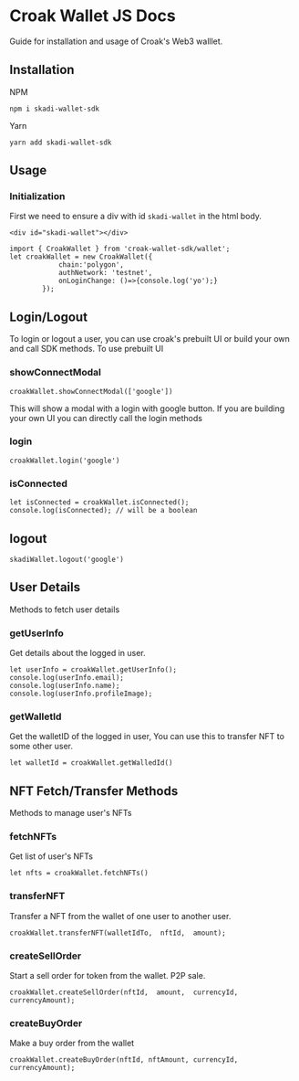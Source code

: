 # Croak Wallet JS Docs
Guide for installation and usage of Croak's Web3 walllet.

## Installation

NPM
```
npm i skadi-wallet-sdk
```
Yarn
```
yarn add skadi-wallet-sdk
```
## Usage

### Initialization
First we need to ensure a div with id `skadi-wallet` in the html body.
 
```<div id="skadi-wallet"></div>```
``` 
import { CroakWallet } from 'croak-wallet-sdk/wallet';
let croakWallet = new CroakWallet({
            chain:'polygon',
            authNetwork: 'testnet',
            onLoginChange: ()=>{console.log('yo');}
        });
```

## Login/Logout

To login or logout a user, you can use croak's prebuilt UI or build your own and call SDK methods.
To use prebuilt UI

### showConnectModal

```croakWallet.showConnectModal(['google'])```

This will show a modal with a login with google button.
If you are building your own UI you can directly call the login methods
### login

```croakWallet.login('google')```


### isConnected

```
let isConnected = croakWallet.isConnected();
console.log(isConnected); // will be a boolean
```

## logout
```skadiWallet.logout('google')```


## User Details
Methods to fetch user details

### getUserInfo
Get details about the logged in user.
```
let userInfo = croakWallet.getUserInfo();
console.log(userInfo.email);
console.log(userInfo.name);
console.log(userInfo.profileImage);
```

### getWalletId
Get the walletID of the logged in user, You can use this to transfer NFT to some other user.
```
let walletId = croakWallet.getWalledId()
```

## NFT Fetch/Transfer Methods

Methods to manage user's NFTs

### fetchNFTs
Get list of user's NFTs

```
let nfts = croakWallet.fetchNFTs()
```


### transferNFT
Transfer a NFT from the wallet of one user to another user.
```
croakWallet.transferNFT(walletIdTo,  nftId,  amount);
```
### createSellOrder

Start a sell order for token from the wallet. P2P sale.
```
croakWallet.createSellOrder(nftId,  amount,  currencyId,  currencyAmount);
```
### createBuyOrder
Make a buy order from the wallet

```
croakWallet.createBuyOrder(nftId, nftAmount, currencyId, currencyAmount);
```
